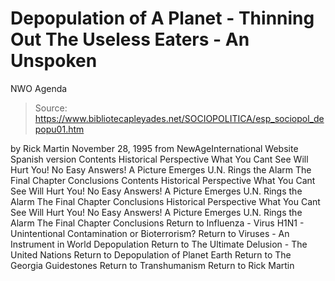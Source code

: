 # Depopulation of A Planet - Thinning Out The Useless Eaters - An Unspoken 
NWO Agenda

> Source: https://www.bibliotecapleyades.net/SOCIOPOLITICA/esp_sociopol_depopu01.htm

by Rick Martin November 28, 1995
from NewAgeInternational Website
Spanish version
Contents Historical Perspective What You Cant See Will Hurt You! No Easy Answers! A Picture Emerges U.N. Rings the Alarm The Final Chapter Conclusions
Contents
Historical Perspective What You Cant See Will Hurt You! No Easy Answers! A Picture Emerges U.N. Rings the Alarm The Final Chapter Conclusions
Historical Perspective
What You Cant See Will Hurt You!
No Easy Answers!
A Picture Emerges
U.N. Rings the Alarm
The Final Chapter
Conclusions
Return to Influenza - Virus H1N1 - Unintentional Contamination or Bioterrorism?
Return to Viruses - An Instrument in World Depopulation
Return to The Ultimate Delusion - The United Nations
Return to Depopulation of Planet Earth
Return to The Georgia Guidestones
Return to Transhumanism
Return to Rick Martin
